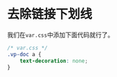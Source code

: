 # 去除链接下划线

<update />

<Linkcard url="https://vitepress.yiov.top/" title="Vitepress中文搭建教程" description="本文转载至：VitePress快速上手中文教程" logo="https://vitepress.yiov.top/logo.png"/>

我们在`var.css`中添加下面代码就行了。

```css
/* var.css */
.vp-doc a {
    text-decoration: none;
}
```